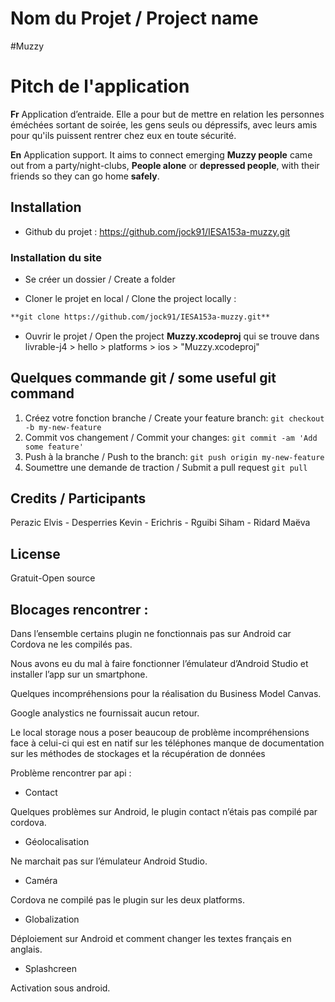 # Nom du Projet / Project name

#Muzzy 

# Pitch de l'application

**Fr**
Application d’entraide. Elle a pour but de mettre en relation les personnes éméchées sortant de soirée, les gens seuls ou dépressifs, avec leurs amis pour qu'ils puissent rentrer chez eux en toute sécurité.

**En**
Application support. It aims to connect emerging **Muzzy people** came out from a party/night-clubs, **People alone** or **depressed people**, with their friends so they can go home **safely**.

## Installation

* Github du projet : https://github.com/jock91/IESA153a-muzzy.git

### Installation du site

* Se créer un dossier / Create a folder

* Cloner le projet en local / Clone the project locally :
```html
**git clone https://github.com/jock91/IESA153a-muzzy.git**
```

* Ouvrir le projet / Open the project **Muzzy.xcodeproj**
qui se trouve dans livrable-j4 > hello > platforms > ios > "Muzzy.xcodeproj"

## Quelques commande git / some useful git command

1. Créez votre fonction branche / Create your feature branch: `git checkout -b my-new-feature`
2. Commit vos changement / Commit your changes: `git commit -am 'Add some feature'`
3. Push à la branche / Push to the branch: `git push origin my-new-feature`
4. Soumettre une demande de traction / Submit a pull request `git pull`

## Credits / Participants

Perazic Elvis - Desperries Kevin - Erichris - Rguibi Siham - Ridard Maëva

## License

Gratuit-Open source


## Blocages rencontrer : 
Dans l’ensemble certains plugin ne fonctionnais pas sur Android car Cordova ne les compilés pas.

Nous avons eu du mal à faire fonctionner l’émulateur d’Android Studio et installer l’app sur un smartphone. 

Quelques incompréhensions pour la réalisation du Business Model Canvas.

Google analystics ne fournissait aucun retour.

Le local storage nous a poser beaucoup de problème incompréhensions face à celui-ci qui est en natif sur les téléphones manque de documentation sur les méthodes de stockages et la récupération de données 

Problème rencontrer par api :

* Contact

Quelques problèmes sur Android, le plugin contact n’étais pas compilé par cordova.

* Géolocalisation

Ne marchait pas sur l’émulateur Android Studio.

* Caméra
 
Cordova ne compilé pas le plugin sur les deux platforms.		

* Globalization
 
Déploiement sur Android et comment changer les textes français en anglais.

* Splashcreen

Activation sous android.

